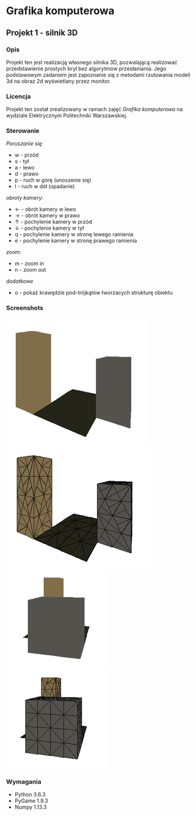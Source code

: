 # Grafika komputerowa 
## Projekt 1 - silnik 3D

### Opis
Projekt ten jest realizacją własnego silnika 3D, pozwalającą realizować
przedstawienie prostych brył bez algorytmów przesłaniania. Jego podstawowym 
zadaniem jest zapoznanie się z metodami rzutowania modeli 3d na obraz 2d
wyświetlany przez monitor.

### Licencja
Projekt ten został zrealizowany w ramach zajęć _Grafika komputerowa_ na wydziale 
Elektrycznym Politechniki Warszawskiej. 

### Sterowanie
*Poruszanie się*:
* w - przód
* s - tył
* a - lewo 
* d - prawo
* p - ruch w górę (unoszenie się)
* l - ruch w dół (opadanie)

*obroty kamery*:
* ← - obrót kamery w lewo
* → - obrót kamery w prawo
* ↑ - pochylenie kamery w przód
* ↓ - pochylenie kamery w tył
* q - pochylenie kamery w stronę lewego ramienia
* e - pochylenie kamery w stronę prawego ramienia

*zoom*:
* m - zoom in
* n - zoom out

*dodatkowe*
* o - pokaż krawędzie pod-trójkątów tworzacych strukturę obiektu


### Screenshots
![screnshot](https://github.com/drapek/python_3D_engine/blob/master/docs/screenshot_1.png?raw=true)
![screnshot](https://github.com/drapek/python_3D_engine/blob/master/docs/screenshot_2.png?raw=true)
![screnshot](https://github.com/drapek/python_3D_engine/blob/master/docs/screenshot_3.png?raw=true)
![screnshot](https://github.com/drapek/python_3D_engine/blob/master/docs/screenshot_4.png?raw=true)

### Wymagania
* Python 3.6.3
* PyGame 1.9.3
* Numpy 1.13.3
